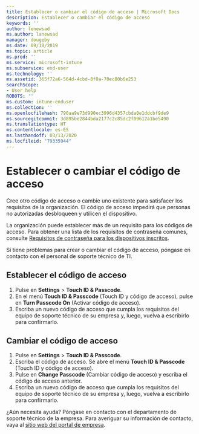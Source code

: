 ```yaml
---
title: Establecer o cambiar el código de acceso | Microsoft Docs
description: Establecer o cambiar el código de acceso
keywords: ''
author: lenewsad
ms.author: lanewsad
manager: dougeby
ms.date: 09/18/2019
ms.topic: article
ms.prod: ''
ms.service: microsoft-intune
ms.subservice: end-user
ms.technology: ''
ms.assetid: 365f72a6-564d-4cbd-8f0a-70ec80b6e253
searchScope:
- User help
ROBOTS: ''
ms.custom: intune-enduser
ms.collection: ''
ms.openlocfilehash: 790aa9e73d990ec3996d4357cbda0e1ddcbf9de9
ms.sourcegitcommit: 3d895be2844bda2177c2c85dc2f09612a1be5490
ms.translationtype: HT
ms.contentlocale: es-ES
ms.lasthandoff: 03/13/2020
ms.locfileid: "79335944"
---
```

# <a name="set-or-change-your-passcode"></a>Establecer o cambiar el código de acceso

Cree otro código de acceso o cambie uno existente para satisfacer los requisitos de la organización. El código de acceso impedirá que personas no autorizadas desbloqueen y utilicen el dispositivo. 

La organización puede establecer más de un requisito para los códigos de acceso. Para obtener una lista de los requisitos de contraseña comunes, consulte [Requisitos de contraseña para los dispositivos inscritos](password-does-not-meet-it-administrator-requirements.md).  

Si tiene problemas para crear o cambiar el código de acceso, póngase en contacto con el personal de soporte técnico de TI.  


## <a name="set-your-passcode"></a>Establecer el código de acceso

1. Pulse en **Settings** > **Touch ID & Passcode**.
2. En el menú **Touch ID & Passcode** (Touch ID y código de acceso), pulse en **Turn Passcode On** (Activar código de acceso).
3. Escriba un nuevo código de acceso que cumpla los requisitos del equipo de soporte técnico de su empresa y, luego, vuelva a escribirlo para confirmarlo.

## <a name="change-your-passcode"></a>Cambiar el código de acceso

1. Pulse en **Settings** > **Touch ID & Passcode**.
2. Escriba el código de acceso. Se abre el menú **Touch ID & Passcode** (Touch ID y código de acceso).
2. Pulse en **Change Passcode** (Cambiar código de acceso) y escriba el código de acceso anterior.
3. Escriba un nuevo código de acceso que cumpla los requisitos del equipo de soporte técnico de su empresa y, luego, vuelva a escribirlo para confirmarlo.

¿Aún necesita ayuda? Póngase en contacto con el departamento de soporte técnico de la empresa. Para averiguar su información de contacto, vaya al [sitio web del portal de empresa](https://go.microsoft.com/fwlink/?linkid=2010980).
